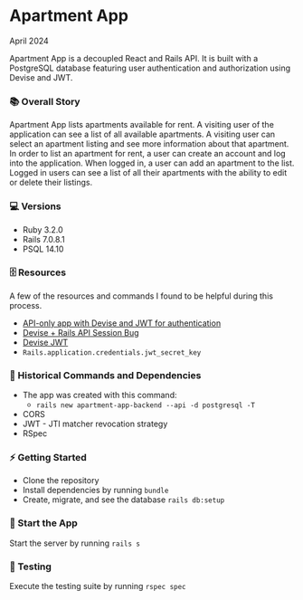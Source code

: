# Apartment App

April 2024

Apartment App is a decoupled React and Rails API. It is built with a PostgreSQL database featuring user authentication and authorization using Devise and JWT.

### 📚 Overall Story

Apartment App lists apartments available for rent. A visiting user of the application can see a list of all available apartments. A visiting user can select an apartment listing and see more information about that apartment. In order to list an apartment for rent, a user can create an account and log into the application. When logged in, a user can add an apartment to the list. Logged in users can see a list of all their apartments with the ability to edit or delete their listings.

### 💻 Versions

- Ruby 3.2.0
- Rails 7.0.8.1
- PSQL 14.10

### 🗄️ Resources

A few of the resources and commands I found to be helpful during this process.

- [API-only app with Devise and JWT for authentication](https://sdrmike.medium.com/rails-7-api-only-app-with-devise-and-jwt-for-authentication-1397211fb97c)
- [Devise + Rails API Session Bug](https://github.com/waiting-for-dev/devise-jwt/issues/235)
- [Devise JWT](https://github.com/waiting-for-dev/devise-jwt/blob/main/README.md)
- `Rails.application.credentials.jwt_secret_key`

### 🔗 Historical Commands and Dependencies

- The app was created with this command:
  - `rails new apartment-app-backend --api -d postgresql -T`
- CORS
- JWT - JTI matcher revocation strategy
- RSpec

### ⚡️ Getting Started

- Clone the repository
- Install dependencies by running `bundle`
- Create, migrate, and see the database `rails db:setup`

### 🏁 Start the App

Start the server by running `rails s`

### 🚗 Testing

Execute the testing suite by running `rspec spec`
